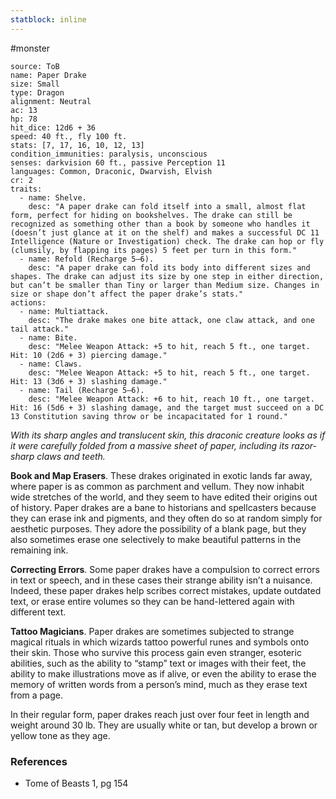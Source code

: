```yaml
---
statblock: inline
---
```

 #monster 

```statblock
source: ToB
name: Paper Drake
size: Small
type: Dragon
alignment: Neutral
ac: 13
hp: 78
hit_dice: 12d6 + 36
speed: 40 ft., fly 100 ft.
stats: [7, 17, 16, 10, 12, 13]
condition_immunities: paralysis, unconscious
senses: darkvision 60 ft., passive Perception 11
languages: Common, Draconic, Dwarvish, Elvish
cr: 2
traits:
  - name: Shelve.
    desc: "A paper drake can fold itself into a small, almost flat form, perfect for hiding on bookshelves. The drake can still be recognized as something other than a book by someone who handles it (doesn’t just glance at it on the shelf) and makes a successful DC 11 Intelligence (Nature or Investigation) check. The drake can hop or fly (clumsily, by flapping its pages) 5 feet per turn in this form."
  - name: Refold (Recharge 5–6).
    desc: "A paper drake can fold its body into different sizes and shapes. The drake can adjust its size by one step in either direction, but can’t be smaller than Tiny or larger than Medium size. Changes in size or shape don’t affect the paper drake’s stats."
actions:
  - name: Multiattack.
    desc: "The drake makes one bite attack, one claw attack, and one tail attack."
  - name: Bite.
    desc: "Melee Weapon Attack: +5 to hit, reach 5 ft., one target. Hit: 10 (2d6 + 3) piercing damage."
  - name: Claws.
    desc: "Melee Weapon Attack: +5 to hit, reach 5 ft., one target. Hit: 13 (3d6 + 3) slashing damage."
  - name: Tail (Recharge 5–6).
    desc: "Melee Weapon Attack: +6 to hit, reach 10 ft., one target. Hit: 16 (5d6 + 3) slashing damage, and the target must succeed on a DC 13 Constitution saving throw or be incapacitated for 1 round."
```

_With its sharp angles and translucent skin, this draconic creature looks as if it were carefully folded from a massive sheet of paper, including its razor-sharp claws and teeth._

**Book and Map Erasers**. These drakes originated in exotic lands far away, where paper is as common as parchment and vellum. They now inhabit wide stretches of the world, and they seem to have edited their origins out of history. Paper drakes are a bane to historians and spellcasters because they can erase ink and pigments, and they often do so at random simply for aesthetic purposes. They adore the possibility of a blank page, but they also sometimes erase one selectively to make beautiful patterns in the remaining ink.

**Correcting Errors**. Some paper drakes have a compulsion to correct errors in text or speech, and in these cases their strange ability isn’t a nuisance. Indeed, these paper drakes help scribes correct mistakes, update outdated text, or erase entire volumes so they can be hand-lettered again with different text.

**Tattoo Magicians**. Paper drakes are sometimes subjected to strange magical rituals in which wizards tattoo powerful runes and symbols onto their skin. Those who survive this process gain even stranger, esoteric abilities, such as the ability to “stamp” text or images with their feet, the ability to make illustrations move as if alive, or even the ability to erase the memory of written words from a person’s mind, much as they erase text from a page.

In their regular form, paper drakes reach just over four feet in length and weight around 30 lb. They are usually white or tan, but develop a brown or yellow tone as they age.

### References

* Tome of Beasts 1, pg 154
